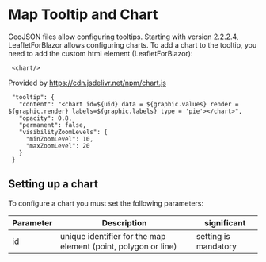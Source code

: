 # Map Tooltip and Chart

GeoJSON files allow configuring tooltips. Starting with version 2.2.2.4, LeafletForBlazor allows configuring charts. To add a chart to the tooltip, you need to add the custom html element (LeafletForBlazor):

     <chart/>

Provided by https://cdn.jsdelivr.net/npm/chart.js

     "tooltip": {
       "content": "<chart id=${uid} data = ${graphic.values} render = ${graphic.render} labels=${graphic.labels} type = 'pie'></chart>",
       "opacity": 0.8,
       "permanent": false,
       "visibilityZoomLevels": {
         "minZoomLevel": 10,
         "maxZoomLevel": 20
       }
     }

## Setting up a chart

To configure a chart you must set the following parameters:

| Parameter | Description | significant |
| --- | --- | --- |
| id | unique identifier for the map element (point, polygon or line) | setting is mandatory |
